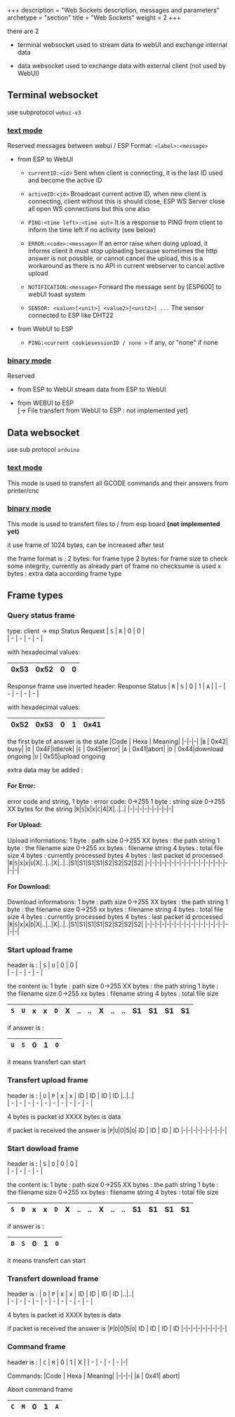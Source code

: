 +++
description = "Web Sockets description, messages and parameters"
archetype = "section"
title = "Web Sockets"
weight = 2
+++

there are 2

-   terminal websocket
    used to stream data to webUI and exchange internal data

-   data websocket
    used to exchange data with external client (not used by WebUI)

## Terminal websocket

use subprotocol `webui-v3`

### <u>text mode</u>

Reserved
messages between webui / ESP
Format: `<label>:<message>`

-   from ESP to WebUI

    -   `currentID:<id>`
        Sent when client is connecting, it is the last ID used and become the active ID

    -   `activeID:<id>`
        Broadcast current active ID, when new client is connecting, client without this is <id> should close, ESP WS Server close all open WS connections but this one also

    -   `PING:<time left>:<time out>`
        It is a response to PING from client to inform the time left if no activity (see below)

    -   `ERROR:<code>:<message>`
        If an error raise when doing upload, it informs client it must stop uploading because sometimes the http answer is not possible,
        or cannot cancel the upload, this is a workaround as there is no API in current webserver to cancel active upload

    -   `NOTIFICATION:<message>`
        Forward the message sent by [ESP600] to webUI toast system

    -   `SENSOR: <value>[<unit>] <value2>[<unit2>] ...`
        The sensor connected to ESP like DHT22

-   from WebUI to ESP
    -   `PING:<current cookiesessionID / none >` if any, or "none" if none

### <u>binary mode</u>

Reserved

-   from ESP to WebUI
    stream data from ESP to WebUI

-   from WEBUI to ESP  
    [-> File transfert from WebUI to ESP : not implemented yet]

## Data websocket

use sub protocol `arduino`

### <u>text mode</u>

This mode is used to transfert all GCODE commands and their answers from printer/cnc

### <u>binary mode</u>

This mode is used to transfert files to / from esp board **(not implemented yet)**

it use frame of 1024 bytes, can be increased after test

the frame format is :
 2 bytes: for frame type
 2 bytes: for frame size to check some integrity, currently as already part of frame no checksume is used
 x bytes : extra data according frame type

 ## Frame types

 ### Query status frame  
 type: client -> esp
  Status Request
  | `S` | `R` | 0 | 0 |   
  | - | - | - | - |

with hexadecimal values: 

  |0x53 | 0x52 | 0 | 0 |   
  | - | - | - | - |
 

 Response frame use inverted header:
Response Status
 | `R` | `S` | 0 | 1 | `A` |
 | - | - | - | - | - |

with hexadecimal values: 

 | 0x52 | 0x53 | 0 | 1 | 0x41 |
 | - | - | - | - | - |

the first byte of answer is the state
|Code | Hexa | Meaning|
|-|-|-|
|`B` | 0x42| busy|
|`O` | 0x4F|idle/ok|
|`E` | 0x45|error|
|`A` | 0x41|abort|
|`D` | 0x44|download ongoing
|`U` | 0x55|upload ongoing

extra data may be added :

#### For Error:
error code and string, 
1 byte : error code: 0->255
1 byte : string size 0->255
XX bytes for the string
|`R`|`S`|x|x|`C`|4|X|..|..|
|-|-|-|-|-|-|-|-|-|


#### For Upload:
Upload informations: 
1 byte : path size 0->255
XX bytes : the path string
1 byte : the filename size 0->255
xx bytes : filename string
4 bytes : total file size
4 bytes : currently processed bytes
4 bytes : last packet id processed
|`R`|`S`|x|x|`U`|X|..|..|X|..|..|S1|S1|S1|S1|S2|S2|S2|S2|
|-|-|-|-|-|-|-|-|-|-|-|-|-|-|-|-|-|-|-|


#### For Download:
Download informations:
1 byte : path size 0->255
XX bytes : the path string
1 byte : the filename size 0->255
xx bytes : filename string
4 bytes : total file size
4 bytes : currently processed bytes
4 bytes : last packet id processed
|`R`|`S`|x|x|`D`|X|..|..|X|..|..|S1|S1|S1|S1|S2|S2|S2|S2|
|-|-|-|-|-|-|-|-|-|-|-|-|-|-|-|-|-|-|-|


### Start upload frame
header is : 
| `S` | `U` | 0 | 0 |   
| - | - | - | - |

the content is: 
1 byte : path size 0->255
XX bytes : the path string
1 byte : the filename size 0->255
xx bytes : filename string
4 bytes : total file size 

|`S`|`U`|x|x|`D`|X|..|..|X|..|..|S1|S1|S1|S1|
|-|-|-|-|-|-|-|-|-|-|-|-|-|-|-|

if answer is :

|`U`|`S`|0|1|`O`|
|-|-|-|-|-|

it means transfert can start


### Transfert upload frame
header is :
| `U` | `P` | x | x | ID | ID | ID | ID |..|..|  
| - | - | - | - | - | - | - | - | - | - |

4 bytes is packet id
XXXX bytes is data

if packet is received the answer is 
|`P`|`U`|0|5|`O`| ID | ID | ID | ID 
|-|-|-|-|-|-|-|-|-|


### Start dowload frame
header is :
| `S` | `D` | 0 | 0 |   
| - | - | - | - |

the content is: 
1 byte : path size 0->255
XX bytes : the path string
1 byte : the filename size 0->255
xx bytes : filename string
4 bytes : total file size 

|`S`|`D`|x|x|`D`|X|..|..|X|..|..|S1|S1|S1|S1|
|-|-|-|-|-|-|-|-|-|-|-|-|-|-|-|

if answer is :

|`D`|`S`|0|1|`O`|
|-|-|-|-|-|

it means transfert can start


### Transfert download frame
header is :
| `D` | `P` | x | x | ID | ID | ID | ID |..|..|  
| - | - | - | - | - | - | - | - | - | - |

4 bytes is packet id
XXXX bytes is data

if packet is received the answer is 
|`P`|`D`|0|5|`O`| ID | ID | ID | ID 
|-|-|-|-|-|-|-|-|-|


### Command frame
header is :
| `C` | `M` | 0 | 1 | X |
| - | - | - | - |-|

Commands:
|Code | Hexa | Meaning|
|-|-|-|
|`A` | 0x41| abort|

Abort command frame 

| `C` | `M` | 0 | 1 | `A` |
| - | - | - | - |-|
